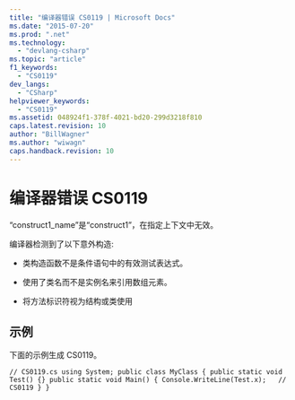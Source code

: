 ```yaml
---
title: "编译器错误 CS0119 | Microsoft Docs"
ms.date: "2015-07-20"
ms.prod: ".net"
ms.technology: 
  - "devlang-csharp"
ms.topic: "article"
f1_keywords: 
  - "CS0119"
dev_langs: 
  - "CSharp"
helpviewer_keywords: 
  - "CS0119"
ms.assetid: 048924f1-378f-4021-bd20-299d3218f810
caps.latest.revision: 10
author: "BillWagner"
ms.author: "wiwagn"
caps.handback.revision: 10
---
```

# 编译器错误 CS0119
“construct1\_name”是“construct1”，在指定上下文中无效。  
  
 编译器检测到了以下意外构造:  
  
-   类构造函数不是条件语句中的有效测试表达式。  
  
-   使用了类名而不是实例名来引用数组元素。  
  
-   将方法标识符视为结构或类使用  
  
## 示例  
 下面的示例生成 CS0119。  
  
```  
// CS0119.cs using System; public class MyClass { public static void Test() {} public static void Main() { Console.WriteLine(Test.x);   // CS0119 } }  
```